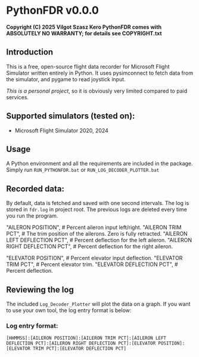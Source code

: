 # PythonFDR v0.0.0

**Copyright (C) 2025  Vilgot Szasz Kero
PythonFDR comes with ABSOLUTELY NO WARRANTY; for details see COPYRIGHT.txt**

## Introduction

This is a free, open-source flight data recorder for Microsoft Flight Simulator written entirely in Python. It uses pysimconnect to fetch data from the simulator, and pygame to read joystick input.

*This is a personal project*, so it is obviously very limited compared to paid services.

## Supported simulators (tested on):

* Microsoft Flight Simulator 2020, 2024

## Usage

A Python environment and all the requirements are included in the package.
Simply run `RUN_PYTHONFDR.bat` or `RUN_LOG_DECODER_PLOTTER.bat`

## Recorded data:

By default, data is fetched and saved with one second intervals. The log is stored in `fdr.log` in project root. The previous logs are deleted every time you run the program.

"AILERON POSITION", # Percent aileron input left/right.
"AILERON TRIM PCT", # The trim position of the ailerons. Zero is fully retracted.
"AILERON LEFT DEFLECTION PCT", # Percent deflection for the left aileron.
"AILERON RIGHT DEFLECTION PCT", # Percent deflection for the right aileron.

"ELEVATOR POSITION", # Percent elevator input deflection.
"ELEVATOR TRIM PCT", # Percent elevator trim.
"ELEVATOR DEFLECTION PCT", # Percent deflection.

## Reviewing the log

The included `Log_Decoder_Plotter` will plot the data on a graph. If you want to use your own tool, the log entry format is below:

### Log entry format:
```
[HHMMSS]:[AILERON POSITION]:[AILERON TRIM PCT]:[AILERON LEFT DEFLECTION PCT]:[AILERON RIGHT DEFLECTION PCT]:[ELEVATOR POSITION]:[ELEVATOR TRIM PCT]:[ELEVATOR DEFLECTION PCT]
```
